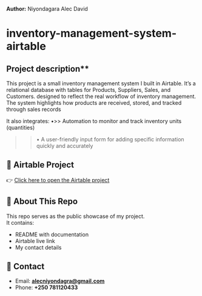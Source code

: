 **Author:** Niyondagara Alec David
# inventory-management-system-airtable
## Project description**
This project is a small inventory management system I built in Airtable. It’s a relational database with tables for Products, Suppliers, Sales, and Customers. designed to reflect the real workflow of inventory management.
The system highlights how products are received, stored, and tracked through sales records

It also integrates: •>> Automation to monitor and track inventory units (quantities)
>>• A user-friendly input form for adding specific information quickly and accurately

## 🔗  Airtable Project
👉 [Click here to open the Airtable project](https://airtable.com/appOXeBpcIMfWBsGD/shrkY36CJcAi7uBZh)  
## 📄 About This Repo
This repo serves as the public showcase of my project.  
It contains:
- README with documentation  
- Airtable live link  
- My contact details  

## 👤 Contact
- Email: **alecniyondagra@gmail.com**  
- Phone: **+250 781120433**
